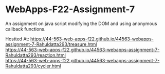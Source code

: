# WebApps-F22-Assignment-7
An assignment on java script modifying the DOM and using anonymous callback functions.

Hostted At: <https://44-563-web-apps-f22.github.io/44563-webapps-assignment-7-Rahuldatta293/treasure.html><br>
            <https://44-563-web-apps-f22.github.io/44563-webapps-assignment-7-Rahuldatta293/reaction.html><br>
            <https://44-563-web-apps-f22.github.io/44563-webapps-assignment-7-Rahuldatta293/cycler.html>